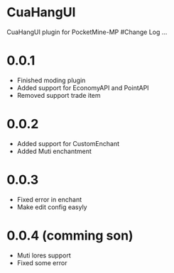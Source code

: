 # CuaHangUI
CuaHangUI plugin for PocketMine-MP
#Change Log ...
# 0.0.1
 * Finished moding plugin
 * Added support for EconomyAPI and PointAPI
 * Removed support trade item
# 0.0.2
 * Added support for CustomEnchant 
 * Added Muti enchantment
# 0.0.3
 * Fixed error in enchant
 * Make edit config easyly
# 0.0.4 (comming son)
 * Muti lores support
 * Fixed some error

